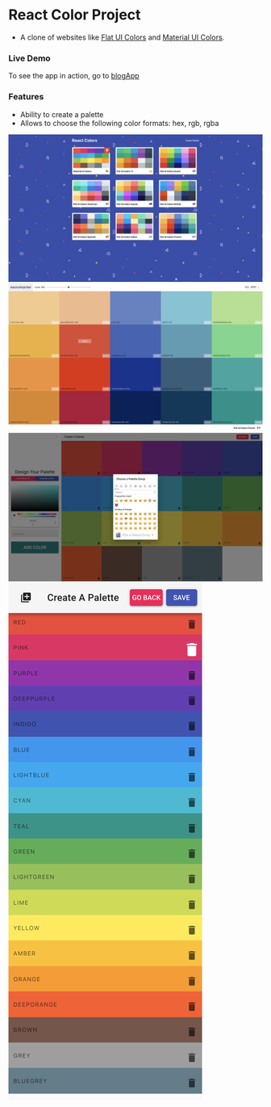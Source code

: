 # React Color Project

- A clone of websites like [Flat UI Colors](https://flatuicolors.com/) and [Material UI Colors](http://materialuicolors.co/?utm_source=launchers).

### Live Demo

To see the app in action, go to [blogApp](https://kdord-color-project.netlify.com)

### Features

- Ability to create a palette
- Allows to choose the following color formats: hex, rgb, rgba

![Color Project 1 ](./public/colorApp1.png)
![Color Project 2 ](./public/colorApp2.png)
![Color Project 3 ](./public/colorApp3.png)
![Color Project 4 ](./public/colorApp4.png)
